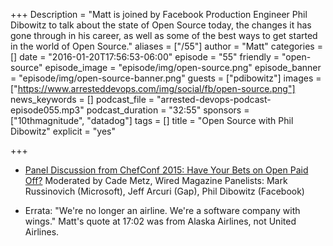 +++
Description = "Matt is joined by Facebook Production Engineer Phil Dibowitz to talk about the state of Open Source today, the changes it has gone through in his career, as well as some of the best ways to get started in the world of Open Source."
aliases = ["/55"]
author = "Matt"
categories = []
date = "2016-01-20T17:56:53-06:00"
episode = "55"
friendly = "open-source"
episode_image = "episode/img/open-source.png"
episode_banner = "episode/img/open-source-banner.png"
guests = ["pdibowitz"]
images = ["https://www.arresteddevops.com/img/social/fb/open-source.png"]
news_keywords = []
podcast_file = "arrested-devops-podcast-episode055.mp3"
podcast_duration = "32:55"
sponsors = ["10thmagnitude", "datadog"]
tags = []
title = "Open Source with Phil Dibowitz"
explicit = "yes"

+++

* [Panel Discussion from ChefConf 2015: Have Your Bets on Open Paid Off?](https://www.youtube.com/watch?v=HZnbGNtcyMc)
Moderated by Cade Metz, Wired Magazine
Panelists: Mark Russinovich (Microsoft), Jeff Arcuri (Gap), Phil Dibowitz (Facebook)

* Errata: "We're no longer an airline. We're a software company with wings." Matt's quote at 17:02 was from Alaska Airlines, not United Airlines.
